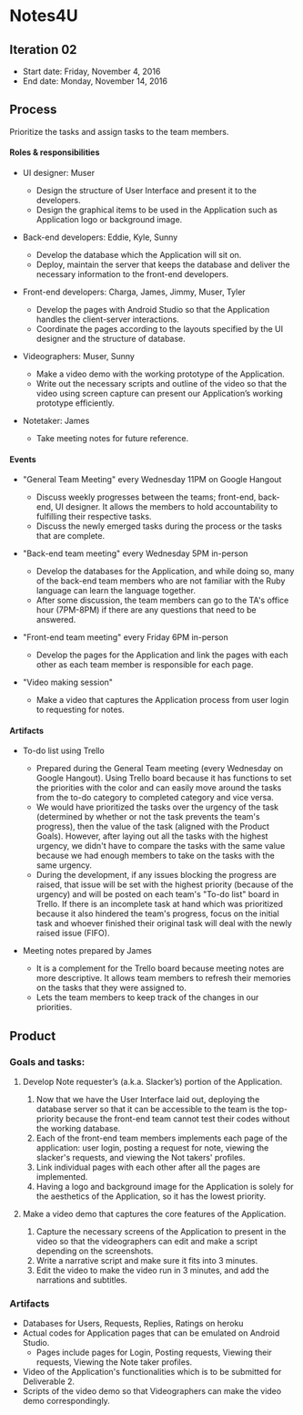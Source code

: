 # Notes4U

## Iteration 02

 * Start date: Friday, November 4, 2016
 * End date: Monday, November 14, 2016

## Process

Prioritize the tasks and assign tasks to the team members.

#### Roles & responsibilities

* UI designer: Muser
   * Design the structure of User Interface and present it to the developers.
   * Design the graphical items to be used in the Application such as Application logo or background image.

* Back-end developers: Eddie, Kyle, Sunny
   * Develop the database which the Application will sit on.
   * Deploy, maintain the server that keeps the database and deliver the necessary information to the front-end developers.
   
* Front-end developers: Charga, James, Jimmy, Muser, Tyler
   * Develop the pages with Android Studio so that the Application handles the client-server interactions.
   * Coordinate the pages according to the layouts specified by the UI designer and the structure of database.
   
* Videographers: Muser, Sunny
   * Make a video demo with the working prototype of the Application.
   * Write out the necessary scripts and outline of the video so that the video using screen capture can present our Application’s working prototype efficiently.
   
* Notetaker: James
  * Take meeting notes for future reference.

#### Events

* "General Team Meeting" every Wednesday 11PM on Google Hangout
   * Discuss weekly progresses between the teams; front-end, back-end, UI designer. It allows the members to hold accountability to fulfilling their respective tasks.
   * Discuss the newly emerged tasks during the process or the tasks that are complete.

* "Back-end team meeting" every Wednesday 5PM in-person
   * Develop the databases for the Application, and while doing so, many of the back-end team members who are not familiar with the Ruby language can learn the language together.
   * After some discussion, the team members can go to the TA's office hour (7PM-8PM) if there are any questions that need to be answered.

* "Front-end team meeting" every Friday 6PM in-person
  * Develop the pages for the Application and link the pages with each other as each team member is responsible for each page.

* "Video making session"
   * Make a video that captures the Application process from user login to requesting for notes.

#### Artifacts

* To-do list using Trello
   * Prepared during the General Team meeting (every Wednesday on Google Hangout). Using Trello board because it has functions to set the priorities with the color and can easily move around the tasks from the to-do category to completed category and vice versa.
   * We would have prioritized the tasks over the urgency of the task (determined by whether or not the task prevents the team's progress), then the value of the task (aligned with the Product Goals). However, after laying out all the tasks with the highest urgency, we didn't have to compare the tasks with the same value because we had enough members to take on the tasks with the same urgency. 
   * During the development, if any issues blocking the progress are raised, that issue will be set with the highest priority (because of the urgency) and will be posted on each team's "To-do list" board in Trello. If there is an incomplete task at hand which was prioritized because it also hindered the team's progress, focus on the initial task and whoever finished their original task will deal with the newly raised issue (FIFO).
   
* Meeting notes prepared by James
  * It is a complement for the Trello board because meeting notes are more descriptive. It allows team members to refresh their memories on the tasks that they were assigned to.
  * Lets the team members to keep track of the changes in our priorities.

## Product

### Goals and tasks:

1. Develop Note requester’s (a.k.a. Slacker’s) portion of the Application.
   1. Now that we have the User Interface laid out, deploying the database server so that it can be accessible to the team is the top-priority because the front-end team cannot test their codes without the working database.
   2. Each of the front-end team members implements each page of the application: user login, posting a request for note, viewing the slacker's requests, and viewing the Not takers' profiles.
   3. Link individual pages with each other after all the pages are implemented.
   4. Having a logo and background image for the Application is solely for the aesthetics of the Application, so it has the lowest priority.

2. Make a video demo that captures the core features of the Application.
   1. Capture the necessary screens of the Application to present in the video so that the videographers can edit and make a script depending on the screenshots.
   2. Write a narrative script and make sure it fits into 3 minutes.
   3. Edit the video to make the video run in 3 minutes, and add the narrations and subtitles.


### Artifacts

* Databases for Users, Requests, Replies, Ratings on heroku
* Actual codes for Application pages that can be emulated on Android Studio.
  * Pages include pages for Login, Posting requests, Viewing their requests, Viewing the Note taker profiles.
* Video of the Application's functionalities which is to be submitted for Deliverable 2.
* Scripts of the video demo so that Videographers can make the video demo correspondingly.


